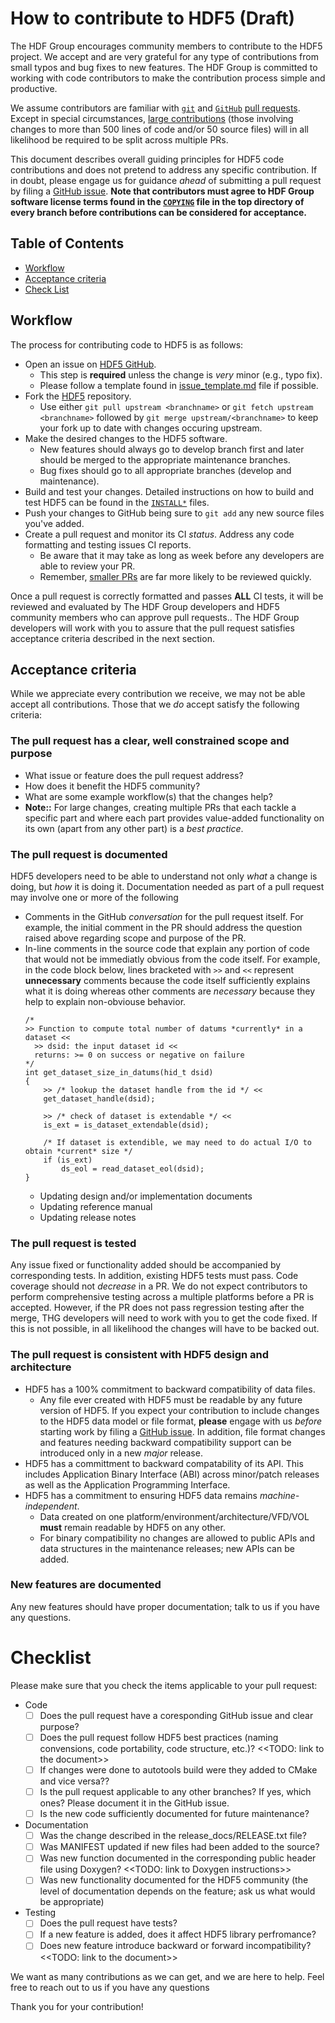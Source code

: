 # How to contribute to HDF5 (Draft)

The HDF Group encourages community members to contribute to the HDF5 project. We accept and are very grateful for any type of contributions 
from small typos and bug fixes to new features. The HDF Group is committed to working with code contributors to make the contribution
process simple and productive.

We assume contributors are familiar with [`git`](https://git-scm.com) and [`GitHub`](https://github.com) [pull requests](https://guides.github.com/activities/hello-world/).
Except in special circumstances, [large contributions](https://bssw.io/items/pull-request-size-matters)
(those involving changes to more than 500 lines of code and/or 50 source files) will in all likelihood be required to be
split across multiple PRs.

This document describes overall guiding principles for HDF5 code contributions and does not pretend to address any specific contribution.
If in doubt, please engage us for guidance *ahead* of submitting a pull request by filing a [GitHub issue](https://github.com/HDFGroup/hdf5/issues/new). 
**Note that contributors must agree to HDF Group software license terms found in the
[`COPYING`](https://github.com/HDFGroup/hdf5/blob/develop/COPYING) file in the top directory of every branch before
contributions can be considered for acceptance.**

## Table of Contents

* [Workflow](#workflow)
* [Acceptance criteria](#acceptance-criteria)
* [Check List](#checklist)

## Workflow

The process for contributing code to HDF5 is as follows:

* Open an issue on [HDF5 GitHub](https://github.com/HDFGroup/hdf5/issues).
  * This step is **required** unless the change is *very* minor (e.g., typo fix).
  * Please follow a template found in [issue_template.md]() file if possible.  
* Fork the [HDF5](https://github.com/HDFGroup/hdf5) repository.
  * Use either `git pull upstream <branchname>` or `git fetch upstream <branchname>` followed by `git merge upstream/<branchname>`
    to keep your fork up to date with changes occuring upstream.
* Make the desired changes to the HDF5 software.
  * New features should always go to develop branch first and later should be merged to the appropriate maintenance branches.
  * Bug fixes should go to all appropriate branches (develop and maintenance). 
* Build and test your changes. Detailed instructions on how to build and test HDF5 can be found in the
  [`INSTALL*`](https://github.com/HDFGroup/hdf5/search?q=filename%3AINSTALL_) files.
* Push your changes to GitHub being sure to `git add` any new source files you've added.
* Create a pull request and monitor its CI *status*. Address any code formatting and testing issues CI reports.
  * Be aware that it may take as long as week before any developers are able to review your PR.
  * Remember, [smaller PRs](https://bssw.io/items/pull-request-size-matters) are far more likely to be reviewed quickly.

Once a pull request is correctly formatted and passes **ALL** CI tests, it will be reviewed and evaluated by The
HDF Group developers and HDF5 community members who can approve pull requests..
The HDF Group developers will work with you to assure that the pull request satisfies acceptance criteria described in the next section. 

## Acceptance criteria

While we appreciate every contribution we receive, we may not be able accept all contributions.
Those that we *do* accept satisfy the following criteria:

### **The pull request has a clear, well constrained scope and purpose**
* What issue or feature does the pull request address?
* How does it benefit the HDF5 community?
* What are some example workflow(s) that the changes help?
* **Note::** For large changes, creating multiple PRs that each tackle a specific part and
  where each part provides value-added functionality on its own (apart from any other part) is a *best practice*.

### **The pull request is documented**
HDF5 developers need to be able to understand not only *what* a change is doing, but *how* it is doing it.
Documentation needed as part of a pull request may involve one or more of the following
* Comments in the GitHub *conversation* for the pull request itself. For example, the initial comment in the
  PR should address the question raised above regarding scope and purpose of the PR.
* In-line comments in the source code that explain any portion of code that would not be immediatly obvious from the
  code itself. For example, in the code block below, lines bracketed with `>>` and `<<` represent **unnecessary**
  comments because the code itself sufficiently explains what it is doing whereas other comments are *necessary* 
  because they help to explain non-obviouse behavior.
  ```
  /*
  >> Function to compute total number of datums *currently* in a dataset <<
    >> dsid: the input dataset id <<
    returns: >= 0 on success or negative on failure
  */
  int get_dataset_size_in_datums(hid_t dsid)
  {
      >> /* lookup the dataset handle from the id */ << 
      get_dataset_handle(dsid);
      
      >> /* check of dataset is extendable */ <<
      is_ext = is_dataset_extendable(dsid);

      /* If dataset is extendible, we may need to do actual I/O to obtain *current* size */
      if (is_ext)
          ds_eol = read_dataset_eol(dsid);
  }
  ```
  * Updating design and/or implementation documents
  * Updating reference manual
  * Updating release notes

### **The pull request is tested**
Any issue fixed or functionality added should be accompanied by corresponding tests. In addition, existing HDF5 tests must pass.
Code coverage should not *decrease* in a PR. We do not expect contributors to perform comprehensive testing across a multiple
platforms before a PR is accepted. However, if the PR does not pass regression testing after the merge, THG developers will need
to work with you to get the code fixed. If this is not possible, in all likelihood the changes will have to be backed out. 

### **The pull request is consistent with HDF5 design and architecture**
* HDF5 has a 100% commitment to backward compatibility of data files.
  * Any file ever created with HDF5 must be readable by any future version of HDF5. If you expect your contribution to include
    changes to the HDF5 data model or file format, **please** engage with us *before* starting work by filing a
    [GitHub issue](https://github.com/HDFGroup/hdf5/issues/new). In addition, file format changes and features needing backward
    compatibility support can be introduced only in a new *major* release.
* HDF5 has a committment to backward compatability of its API. This includes Application Binary Interface (ABI) across minor/patch
  releases as well as the Application Programming Interface.
* HDF5 has a commitment to ensuring HDF5 data remains *machine-independent*.
  * Data created on one platform/environment/architecture/VFD/VOL **must** remain readable by HDF5 on any other. 
  * For binary compatibility no changes are allowed to public APIs and data structures in the maintenance releases; new APIs can be added.

### **New features are documented**
Any new features should have proper documentation; talk to us if you have any questions.

# Checklist

Please make sure that you check the items applicable to your pull request:

* Code 
  * [ ] Does the pull request have a coresponding GitHub issue and clear purpose?
  * [ ] Does the pull request follow HDF5 best practices (naming convensions, code portability, code structure, etc.)? <<TODO: link to the document>>
  * [ ] If changes were done to autotools build were they added to CMake and vice versa??
  * [ ] Is the pull request applicable to any other branches? If yes, which ones? Please document it in the GitHub issue.
  * [ ] Is the new code sufficiently documented for future maintenance?
* Documentation
  * [ ] Was the change described in the release_docs/RELEASE.txt file?
  * [ ] Was MANIFEST updated if new files had been added to the source?
  * [ ] Was new function documented in the corresponding public header file using Doxygen? <<TODO: link to Doxygen instructions>>
  * [ ] Was new functionality documented for the HDF5 community (the level of documentation depends on the feature; ask us what would be appropriate)
* Testing
  * [ ] Does the pull request have tests?
  * [ ] If a new feature is added, does it affect HDF5 library perfromance?
  * [ ] Does new feature introduce backward or forward incompatibility? <<TODO: link to the document>>

We want as many contributions as we can get, and we are here to help. Feel free to reach out to us if you have any questions

Thank you for your contribution!

